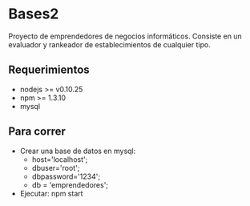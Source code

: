 # Bases2
Proyecto de emprendedores de negocios informáticos. Consiste en un evaluador y rankeador de establecimientos de cualquier tipo.

## Requerimientos
- nodejs >= v0.10.25
- npm >= 1.3.10
- mysql

## Para correr
- Crear una base de datos en mysql:
  - host='localhost';
  - dbuser='root';
  - dbpassword='1234';
  - db = 'emprendedores';
- Ejecutar: npm start

